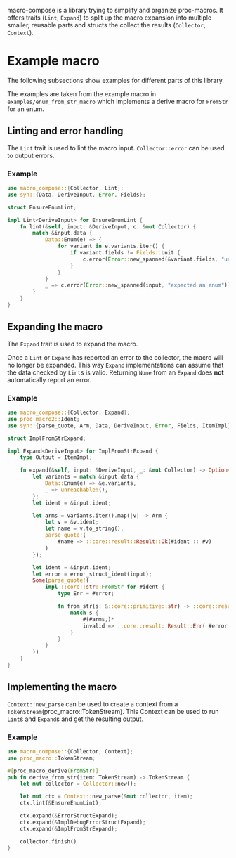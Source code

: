 macro-compose is a library trying to simplify and organize proc-macros.
It offers traits (`Lint`, `Expand`) to split up the macro expansion into multiple smaller, reusable parts
and structs the collect the results (`Collector`, `Context`).

# Example macro
The following subsections show examples for different parts of this library.

The examples are taken from the example macro in `examples/enum_from_str_macro` which implements a derive macro for `FromStr` for an enum.
## Linting and error handling
The `Lint` trait is used to lint the macro input. `Collector::error` can be used to output errors.
### Example
```rust
use macro_compose::{Collector, Lint};
use syn::{Data, DeriveInput, Error, Fields};

struct EnsureEnumLint;

impl Lint<DeriveInput> for EnsureEnumLint {
    fn lint(&self, input: &DeriveInput, c: &mut Collector) {
        match &input.data {
            Data::Enum(e) => {
                for variant in e.variants.iter() {
                    if variant.fields != Fields::Unit {
                        c.error(Error::new_spanned(&variant.fields, "unexpected fields"))
                    }
                }
            }
            _ => c.error(Error::new_spanned(input, "expected an enum")),
        }
    }
}
```
## Expanding the macro
The `Expand` trait is used to expand the macro.

Once a `Lint` or `Expand` has reported an error to the collector, the macro will no longer be expanded.
This way `Expand` implementations can assume that the data checked by `Lint`s is valid.
Returning `None` from an `Expand` does **not** automatically report an error.
### Example
```rust
use macro_compose::{Collector, Expand};
use proc_macro2::Ident;
use syn::{parse_quote, Arm, Data, DeriveInput, Error, Fields, ItemImpl};

struct ImplFromStrExpand;

impl Expand<DeriveInput> for ImplFromStrExpand {
    type Output = ItemImpl;

    fn expand(&self, input: &DeriveInput, _: &mut Collector) -> Option<Self::Output> {
        let variants = match &input.data {
            Data::Enum(e) => &e.variants,
            _ => unreachable!(),
        };
        let ident = &input.ident;

        let arms = variants.iter().map(|v| -> Arm {
            let v = &v.ident;
            let name = v.to_string();
            parse_quote!(
                #name => ::core::result::Result::Ok(#ident :: #v)
            )
        });

        let ident = &input.ident;
        let error = error_struct_ident(input);
        Some(parse_quote!(
            impl ::core::str::FromStr for #ident {
                type Err = #error;

                fn from_str(s: &::core::primitive::str) -> ::core::result::Result<Self, Self::Err> {
                    match s {
                        #(#arms,)*
                        invalid => ::core::result::Result::Err( #error (::std::string::ToString::to_string(invalid))),
                    }
                }
            }
        ))
    }
}
```
## Implementing the macro
`Context::new_parse` can be used to create a context from a `TokenStream`(proc_macro::TokenStream).
This Context can be used to run `Lint`s and `Expand`s and get the resulting output.
### Example
```rust
use macro_compose::{Collector, Context};
use proc_macro::TokenStream;

#[proc_macro_derive(FromStr)]
pub fn derive_from_str(item: TokenStream) -> TokenStream {
    let mut collector = Collector::new();

    let mut ctx = Context::new_parse(&mut collector, item);
    ctx.lint(&EnsureEnumLint);

    ctx.expand(&ErrorStructExpand);
    ctx.expand(&ImplDebugErrorStructExpand);
    ctx.expand(&ImplFromStrExpand);

    collector.finish()
}
```